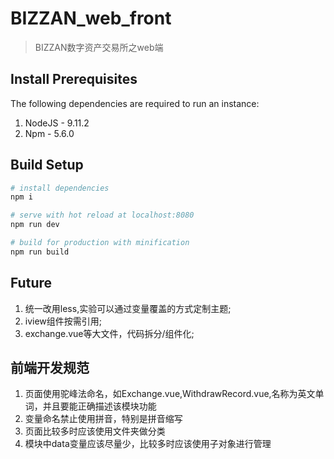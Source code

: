 # BIZZAN_web_front

> BIZZAN数字资产交易所之web端

## Install Prerequisites
The following dependencies are required to run an instance:

1. NodeJS - 9.11.2
2. Npm - 5.6.0

## Build Setup

``` bash
# install dependencies
npm i

# serve with hot reload at localhost:8080
npm run dev

# build for production with minification
npm run build

```



## Future
1. 统一改用less,实验可以通过变量覆盖的方式定制主题;
2. iview组件按需引用;
3. exchange.vue等大文件，代码拆分/组件化;


## 前端开发规范
1. 页面使用驼峰法命名，如Exchange.vue,WithdrawRecord.vue,名称为英文单词，并且要能正确描述该模块功能
2. 变量命名禁止使用拼音，特别是拼音缩写
3. 页面比较多时应该使用文件夹做分类
4. 模块中data变量应该尽量少，比较多时应该使用子对象进行管理


